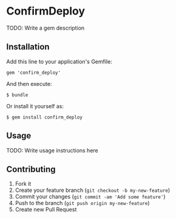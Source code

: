 # ConfirmDeploy

TODO: Write a gem description

## Installation

Add this line to your application's Gemfile:

    gem 'confirm_deploy'

And then execute:

    $ bundle

Or install it yourself as:

    $ gem install confirm_deploy

## Usage

TODO: Write usage instructions here

## Contributing

1. Fork it
2. Create your feature branch (`git checkout -b my-new-feature`)
3. Commit your changes (`git commit -am 'Add some feature'`)
4. Push to the branch (`git push origin my-new-feature`)
5. Create new Pull Request
